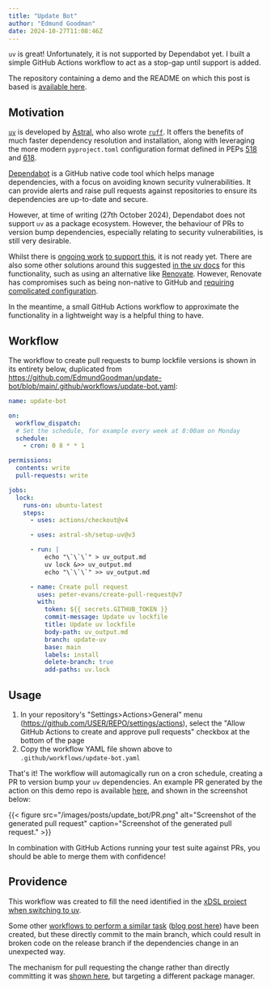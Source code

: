 ```yaml
---
title: "Update Bot"
author: "Edmund Goodman"
date: 2024-10-27T11:08:46Z
---
```


`uv` is great! Unfortunately, it is not supported by Dependabot yet. I built a
simple GitHub Actions workflow to act as a stop-gap until support is added.

<!--more-->

The repository containing a demo and the README on which this post is based
is [available here](https://github.com/EdmundGoodman/update-bot).

## Motivation

[`uv`](https://docs.astral.sh/uv/) is developed by [Astral](https://astral.sh/),
who also wrote [`ruff`](https://docs.astral.sh/ruff/). It offers the benefits of
much faster dependency resolution and installation, along with leveraging the
more modern `pyproject.toml` configuration format defined in PEPs
[518](https://peps.python.org/pep-0518/) and
[618](https://peps.python.org/pep-0621/).

[Dependabot](https://docs.github.com/en/code-security/getting-started/dependabot-quickstart-guide#about-dependabot) is a GitHub native code tool
which helps manage dependencies, with a focus on avoiding known security
vulnerabilities. It can provide alerts and raise pull requests against
repositories to ensure its dependencies are up-to-date and secure.

However, at time of writing (27th October 2024), Dependabot does not support
`uv` as a package ecosystem. However, the behaviour of PRs to version bump
dependencies, especially relating to security vulnerabilities, is still very
desirable.

Whilst there is [ongoing work](https://github.com/dependabot/dependabot-core/issues/10039)
[to support this](https://github.com/dependabot/dependabot-core/issues/10478),
it is not ready yet. There are also some other solutions around this suggested
[in the uv docs](https://docs.astral.sh/uv/guides/integration/dependency-bots/)
for this functionality, such as using an alternative like
[Renovate](https://github.com/renovatebot/renovate). However, Renovate has
compromises such as being non-native to GitHub and
[requiring complicated configuration](https://docs.renovatebot.com/getting-started/running/).

In the meantime, a small GitHub Actions workflow to approximate the
functionality in a lightweight way is a helpful thing to have.

## Workflow

The workflow to create pull requests to bump lockfile versions is shown in its
entirety below, duplicated from
<https://github.com/EdmundGoodman/update-bot/blob/main/.github/workflows/update-bot.yaml>:

```yaml
name: update-bot

on:
  workflow_dispatch:
  # Set the schedule, for example every week at 8:00am on Monday
  schedule:
    - cron: 0 8 * * 1

permissions:
  contents: write
  pull-requests: write

jobs:
  lock:
    runs-on: ubuntu-latest
    steps:
      - uses: actions/checkout@v4

      - uses: astral-sh/setup-uv@v3

      - run: |
          echo "\`\`\`" > uv_output.md
          uv lock &>> uv_output.md
          echo "\`\`\`" >> uv_output.md

      - name: Create pull request
        uses: peter-evans/create-pull-request@v7
        with:
          token: ${{ secrets.GITHUB_TOKEN }}
          commit-message: Update uv lockfile
          title: Update uv lockfile
          body-path: uv_output.md
          branch: update-uv
          base: main
          labels: install
          delete-branch: true
          add-paths: uv.lock
```

## Usage

1. In your repository's "Settings>Actions>General" menu (<https://github.com/USER/REPO/settings/actions>),
   select the "Allow GitHub Actions to create and approve pull requests" checkbox
   at the bottom of the page
2. Copy the workflow YAML file shown above to `.github/workflows/update-bot.yaml`

That's it! The workflow will automagically run on a cron schedule, creating
a PR to version bump your `uv` dependencies. An example PR generated by the
action on this demo repo is available
[here](https://github.com/EdmundGoodman/update-bot/pull/3), and shown in the
screenshot below:

{{< figure
    src="/images/posts/update_bot/PR.png"
    alt="Screenshot of the generated pull request"
    caption="Screenshot of the generated pull request." >}}

In combination with GitHub Actions running your test suite against PRs, you
should be able to merge them with confidence!

## Providence

This workflow was created to fill the need identified in the
[xDSL project when switching to uv](https://github.com/xdslproject/xdsl/pull/3294#pullrequestreview-2364817663).

Some other [workflows to perform a similar task](https://github.com/cookiecutter/cookiecutter-django/pull/5422/files#diff-7d4a36230fcdffc1f740d6dee07ed4c50c4dbc6874d26515a7649c089ede1bb7)
([blog post here](https://browniebroke.com/blog/keep-uv.lock-file-up-to-date-with-dependabot-updates/))
have been created, but these directly commit to the main branch, which could
result in broken code on the release branch if the dependencies change in an
unexpected way.

The mechanism for pull requesting the change rather than directly committing it
was [shown here](https://pixi.sh/dev/advanced/updates_github_actions/), but
targeting a different package manager.
